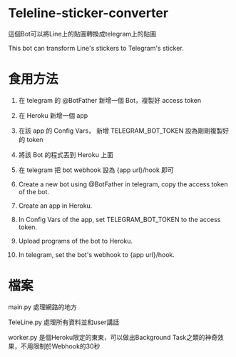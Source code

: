 # Teleline-sticker-converter
這個Bot可以將Line上的貼圖轉換成telegram上的貼圖<p>
This bot can transform Line's stickers to Telegram's sticker.<p>
# 食用方法
1. 在 telegram 的 @BotFather 新增一個 Bot，複製好 access token<p>
2. 在 Heroku 新增一個 app<p>
3. 在該 app 的 Config Vars， 新增 TELEGRAM_BOT_TOKEN 設為剛剛複製好的 token<p>
4. 將該 Bot 的程式丟到 Heroku 上面<p>
5. 在 telegram 把 bot webhook 設為 {app url}/hook 即可

1. Create a new bot using @BotFather in telegram, copy the access token of the bot.<p>
2. Create an app in Heroku.<p>
3. In Config Vars of the app, set TELEGRAM_BOT_TOKEN to the access token.<p>
4. Upload programs of the bot to Heroku.<p>
5. In telegram, set the bot's webhook to {app url}/hook.

# 檔案
main.py 處理網路的地方<p>
TeleLine.py 處理所有資料並和user講話<p>
worker.py 是個Heroku限定的東東，可以做出Background Task之類的神奇效果，不用限制於Webhook的30秒<p>
